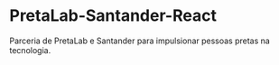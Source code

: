# PretaLab-Santander-React
Parceria de PretaLab e Santander para impulsionar pessoas pretas na tecnologia.
